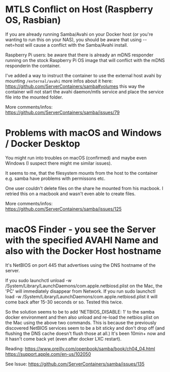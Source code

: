 # MTLS Conflict on Host (Raspberry OS, Rasbian)

If you are already running Samba/Avahi on your Docker host (or you're wanting to run this on your NAS),
you should be aware that using --net=host will cause a conflict with the Samba/Avahi install.

Raspberry Pi users: be aware that there is already an mDNS responder running on the stock Raspberry Pi OS
image that will conflict with the mDNS responderin the container.

I've added a way to instruct the container to use the external host avahi by mounting `/external/avahi`
more infos about it here: https://github.com/ServerContainers/samba#volumes
this way the container will not start the avahi daemon/mtls service and place the service file into the mounted folder.

More comments/infos: https://github.com/ServerContainers/samba/issues/79


# Problems with macOS and Windows / Docker Desktop

You might run into troubles on macOS (confirmed) and maybe even Windows (I suspect there might me similar issues).

It seems to me, that the filesystem mounts from the host to the container e.g. samba have problems with permissons etc.

One user couldn't delete files on the share he mounted from his macbook. I retried this on a macbook and wasn't even able to create files.

More comments/infos: https://github.com/ServerContainers/samba/issues/125 

# macOS Finder - you see the Server with the specified AVAHI Name and also with the Docker Host hostname

It's NetBIOS on port 445 that advertises using the DNS hostname of the server.

If you sudo launchctl unload -w /System/Library/LaunchDaemons/com.apple.netbiosd.plist on the Mac, the 'PC' will immediately disappear from Network. If you run sudo launchctl load -w /System/Library/LaunchDaemons/com.apple.netbiosd.plist it will come back after 15-30 seconds or so. Tested this twice.

So the solution seems to be to add 'NETBIOS_DISABLE: 1' to the samba docker environment and then also unload and re-load the netbios plist on the Mac using the above two commands. This is because the previously discovered NetBIOS services seem to be a bit sticky and don't drop off (and flushing the DNS cache doesn't flush those at all.) It's been 10min+ now and it hasn't come back yet (even after docker LXC restart).

Reading:
https://www.oreilly.com/openbook/samba/book/ch04_04.html
https://support.apple.com/en-us/102050

See Issue: https://github.com/ServerContainers/samba/issues/135
